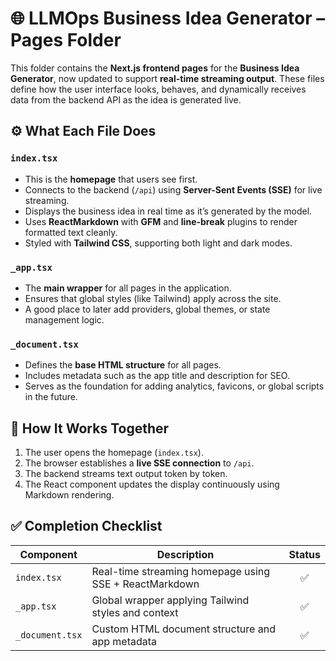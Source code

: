 # 🌐 LLMOps Business Idea Generator – Pages Folder

This folder contains the **Next.js frontend pages** for the **Business Idea Generator**, now updated to support **real-time streaming output**.
These files define how the user interface looks, behaves, and dynamically receives data from the backend API as the idea is generated live.

## ⚙️ What Each File Does

### `index.tsx`

* This is the **homepage** that users see first.
* Connects to the backend (`/api`) using **Server-Sent Events (SSE)** for live streaming.
* Displays the business idea in real time as it’s generated by the model.
* Uses **ReactMarkdown** with **GFM** and **line-break** plugins to render formatted text cleanly.
* Styled with **Tailwind CSS**, supporting both light and dark modes.

### `_app.tsx`

* The **main wrapper** for all pages in the application.
* Ensures that global styles (like Tailwind) apply across the site.
* A good place to later add providers, global themes, or state management logic.

### `_document.tsx`

* Defines the **base HTML structure** for all pages.
* Includes metadata such as the app title and description for SEO.
* Serves as the foundation for adding analytics, favicons, or global scripts in the future.

## 🧩 How It Works Together

1. The user opens the homepage (`index.tsx`).
2. The browser establishes a **live SSE connection** to `/api`.
3. The backend streams text output token by token.
4. The React component updates the display continuously using Markdown rendering.

## ✅ Completion Checklist

| Component       | Description                                            | Status |
| --------------- | ------------------------------------------------------ | :----: |
| `index.tsx`     | Real-time streaming homepage using SSE + ReactMarkdown |    ✅   |
| `_app.tsx`      | Global wrapper applying Tailwind styles and context    |    ✅   |
| `_document.tsx` | Custom HTML document structure and app metadata        |    ✅   |
